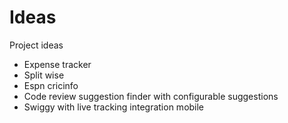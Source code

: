 # Ideas
Project ideas

- Expense tracker
- Split wise
- Espn cricinfo
- Code review suggestion finder with configurable suggestions
- Swiggy with live tracking integration mobile
